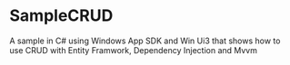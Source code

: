# SampleCRUD
A sample in C# using Windows App SDK and Win Ui3 that shows how to use CRUD with Entity Framwork, Dependency Injection and Mvvm
